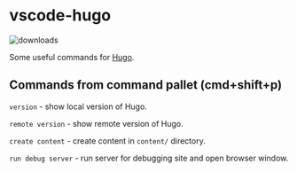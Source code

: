 # vscode-hugo

![downloads](https://img.shields.io/vscode-marketplace/d/rusnasonov.vscode-hugo.svg)

Some useful commands for [Hugo](http://gohugo.io).

## Commands from command pallet (cmd+shift+p)

`version` - show local version of Hugo.

`remote version` - show remote version of Hugo.

`create content` - create content in `content/` directory.

`run debug server` - run server for debugging site and open browser window.

